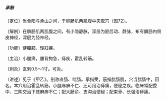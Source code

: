 ##### 承筋

〔定位〕当合阳与承山之间，于腓肠肌两肌腹中央取穴（图72）。

〔解剖〕在腓肠肌两肌腹之间，有小隐静脉，深层为胫后动、静脉，布有腓肠内侧皮神经，深层为胫神经。

〔功能〕健腰膝，理肛疾。 

〔主治〕小腿痛，腰背拘急，痔疾，霍乱转筋。

〔刺灸〕直刺0.5〜1寸。可灸。   

〔讲述〕见于《甲乙》。别称直肠、喘肠。承指受，筋指腨肠肌，穴当腨肠中，因名。本穴用治霍乱转筋，小腿麻痹不仁、还可用治痔痛，便秘之疾。临床常配委中、三阴交治下肢麻痹不仁；配大肠俞、支沟治便秘；配束骨、长强治痔痛。
